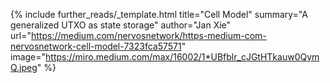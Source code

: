 {%
  include further_reads/_template.html
  title="Cell Model"
  summary="A generalized UTXO as state storage"
  author="Jan Xie"
  url="https://medium.com/nervosnetwork/https-medium-com-nervosnetwork-cell-model-7323fca57571"
  image="https://miro.medium.com/max/16002/1*UBfblr_cJGtHTkauw0QymQ.jpeg"
%}
